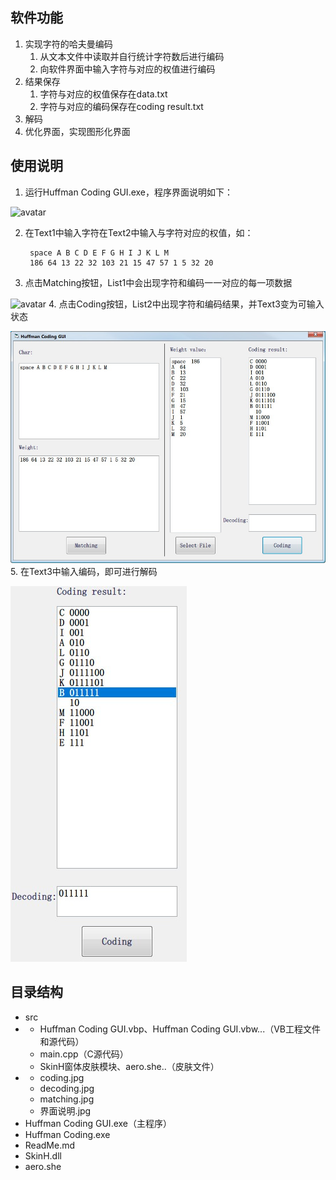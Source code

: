 ## 软件功能

1.  实现字符的哈夫曼编码
	1. 从文本文件中读取并自行统计字符数后进行编码
	2. 向软件界面中输入字符与对应的权值进行编码
2. 结果保存
   1. 字符与对应的权值保存在data.txt
   2. 字符与对应的编码保存在coding result.txt
3. 解码
4. 优化界面，实现图形化界面

## 使用说明

1. 运行Huffman Coding GUI.exe，程序界面说明如下：

![avatar](www.miaomiaoloveduidui.cn/wp-content/uploads/2020/02/界面说明.jpg)

2. 在Text1中输入字符在Text2中输入与字符对应的权值，如：

		space A B C D E F G H I J K L M
		186 64 13 22 32 103 21 15 47 57 1 5 32 20

3. 点击Matching按钮，List1中会出现字符和编码一一对应的每一项数据

![avatar](https://www.miaomiaoloveduidui.cn/wp-content/uploads/2020/02/界面说明.jpg)
4. 点击Coding按钮，List2中出现字符和编码结果，并Text3变为可输入状态

![avatar](./pic/coding.jpg)
5. 在Text3中输入编码，即可进行解码

![avatar](./pic/decoding.jpg)


## 目录结构

- src
- - Huffman Coding GUI.vbp、Huffman Coding GUI.vbw...（VB工程文件和源代码）
  - main.cpp（C源代码）
  - SkinH窗体皮肤模块、aero.she..（皮肤文件）
- - coding.jpg
   - decoding.jpg
   - matching.jpg
   - 界面说明.jpg
- Huffman Coding GUI.exe（主程序）
- Huffman Coding.exe
- ReadMe.md
- SkinH.dll
- aero.she
